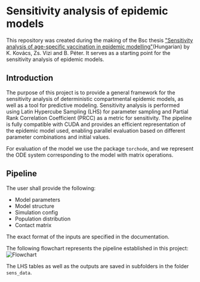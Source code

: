 # Sensitivity analysis of epidemic models
This repository was created during the making of the Bsc thesis ["Sensitivity analysis of
age-specific vaccination in epidemic modelling"](https://drive.google.com/file/d/1ICZ_JTFdJ_zOCKJDFukfIcOrxkguWCFT/view?usp=sharing)(Hungarian) by K. Kovács, Zs. Vizi and B. Péter. It serves as a
starting point for the sensitivity analysis of epidemic models.

## Introduction
The purpose of this project is to provide a general framework for the sensitivity
analysis of deterministic compartmental epidemic models, as well as a tool for predictive modeling. 
Sensitivity analysis is performed using Latin Hypercube Sampling (LHS) for parameter sampling
and Partial Rank Correlation Coefficient (PRCC) as a metric for sensitivity. The pipeline is fully 
compatible with CUDA and provides an efficient representation of the epidemic model used, enabling 
parallel evaluation based on different parameter combinations and initial values.

For evaluation of the model we use the package `torchode`, and we represent the ODE system corresponding
to the model with matrix operations.

## Pipeline
The user shall provide the following:
- Model parameters
- Model structure
- Simulation config
- Population distribution
- Contact matrix

The exact format of the inputs are specified in the documentation.

The following flowchart represents the pipeline established in this project: ![Flowchart](/images/Flowchart.jpg)

The LHS tables as well as the outputs are saved in subfolders in the folder `sens_data`.
